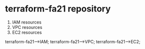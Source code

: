 # terraform-fa21 repository

1) IAM resources
2) VPC resources
3) EC2 resources


terraform-fa21-->IAM;
terraform-fa21-->VPC;
terraform-fa21-->EC2;

